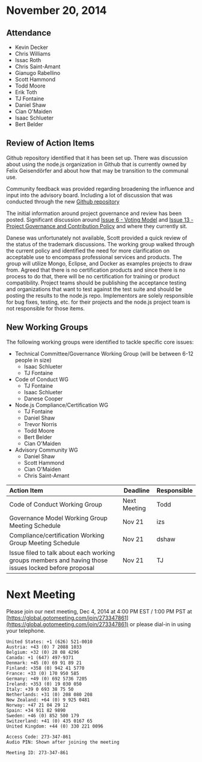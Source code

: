 # November 20, 2014

## Attendance
* Kevin Decker
* Chris Williams
* Issac Roth
* Chris Saint-Amant
* Gianugo Rabellino
* Scott Hammond
* Todd Moore
* Erik Toth
* TJ Fontaine
* Daniel Shaw
* Cian O'Maiden
* Isaac Schlueter
* Bert Belder


## Review of Action Items

Github repository identified that it has been set up. There was discussion about using the node.js organization in Github that is currently owned by Felix Geisendörfer and about how that may be transition to the communal use.

Community feedback was provided regarding broadening the influence and input into the advisory board. Including a lot of discussion that was conducted through the new [Github repository](https://github.com/joyent/nodejs-advisory-board/)

The initial information around project governance and review has been posted. Significant discussion around [Issue 6 - Voting Model](https://github.com/joyent/nodejs-advisory-board/issues/6) and [Issue 13 - Project Governance and Contribution Policy](https://github.com/joyent/nodejs-advisory-board/pull/13) and where they currently sit.

Danese was unfortunately not available, Scott provided a quick review of the status of the trademark discussions. The working group walked through the current policy and identified the need for more clarification on acceptable use to encompass professional services and products. The group will utilize Mongo, Eclipse, and Docker as examples projects to draw from. Agreed that there is no certification products and since there is no process to do that, there will be no certification for training or product compatibility. Project teams should be publishing the acceptance testing and organizations that want to test against the test suite and should be posting the results to the node.js repo. Implementors are solely responsible for bug fixes, testing, etc. for their projects and the node.js project team is not responsible for those items.

## New Working Groups

The following working groups were identified to tackle specific core issues:

* Technical Committee/Governance Working Group (will be between 6-12 people in size)
  * Isaac Schlueter
  * TJ Fontaine
* Code of Conduct WG
  * TJ Fontaine
  * Isaac Schlueter
  * Danese Cooper
* Node.js Compliance/Certification WG
  * TJ Fontaine
  * Daniel Shaw
  * Trevor Norris
  * Todd  Moore
  * Bert Belder
  * Cian O'Maiden
* Advisory Community WG
  * Daniel Shaw
  * Scott Hammond
  * Cian O'Maiden
  * Chris Saint-Amant



| Action Item | Deadline | Responsible |
|:------------|----------|-------------|
| Code of Conduct Working Group | Next Meeting | Todd |
| Governance Model Working Group Meeting Schedule | Nov 21 | izs |
| Compliance/certification Working Group Meeting Schedule | Nov 21 | dshaw |
| Issue filed to talk about each working groups members and having those issues locked before proposal | Nov 21 | TJ |




# Next Meeting

Please join our next meeting, Dec 4, 2014 at 4:00 PM EST / 1:00 PM PST at [https://global.gotomeeting.com/join/273347861](https://global.gotomeeting.com/join/273347861) or please dial-in in using your telephone.

```
United States: +1 (626) 521-0010
Austria: +43 (0) 7 2088 1033
Belgium: +32 (0) 28 08 4296
Canada: +1 (647) 497-9371
Denmark: +45 (0) 69 91 89 21
Finland: +358 (0) 942 41 5770
France: +33 (0) 170 950 585
Germany: +49 (0) 692 5736 7205
Ireland: +353 (0) 19 030 050
Italy: +39 0 693 38 75 50
Netherlands: +31 (0) 208 080 208
New Zealand: +64 (0) 9 925 0481
Norway: +47 21 04 29 12
Spain: +34 911 82 9890
Sweden: +46 (0) 852 500 179
Switzerland: +41 (0) 435 0167 65
United Kingdom: +44 (0) 330 221 0096

Access Code: 273-347-861
Audio PIN: Shown after joining the meeting

Meeting ID: 273-347-861

```

